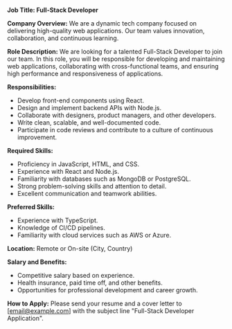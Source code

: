 **Job Title: Full-Stack Developer**

**Company Overview:**
We are a dynamic tech company focused on delivering high-quality web applications. Our team values innovation, collaboration, and continuous learning.

**Role Description:**
We are looking for a talented Full-Stack Developer to join our team. In this role, you will be responsible for developing and maintaining web applications, collaborating with cross-functional teams, and ensuring high performance and responsiveness of applications.

**Responsibilities:**

- Develop front-end components using React.
- Design and implement backend APIs with Node.js.
- Collaborate with designers, product managers, and other developers.
- Write clean, scalable, and well-documented code.
- Participate in code reviews and contribute to a culture of continuous improvement.

**Required Skills:**

- Proficiency in JavaScript, HTML, and CSS.
- Experience with React and Node.js.
- Familiarity with databases such as MongoDB or PostgreSQL.
- Strong problem-solving skills and attention to detail.
- Excellent communication and teamwork abilities.

**Preferred Skills:**

- Experience with TypeScript.
- Knowledge of CI/CD pipelines.
- Familiarity with cloud services such as AWS or Azure.

**Location:**
Remote or On-site (City, Country)

**Salary and Benefits:**

- Competitive salary based on experience.
- Health insurance, paid time off, and other benefits.
- Opportunities for professional development and career growth.

**How to Apply:**
Please send your resume and a cover letter to [email@example.com] with the subject line "Full-Stack Developer Application".
